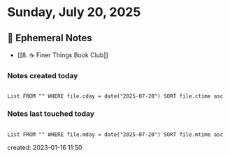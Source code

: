# Sunday, July 20, 2025

## 📝 Ephemeral Notes

- [[8. ☕️ Finer Things Book Club]]

### Notes created today

```dataview

List FROM "" WHERE file.cday = date("2025-07-20") SORT file.ctime asc

```

### Notes last touched today

```dataview

List FROM "" WHERE file.mday = date("2025-07-20") SORT file.mtime asc

```

created: 2023-01-16 11:50
